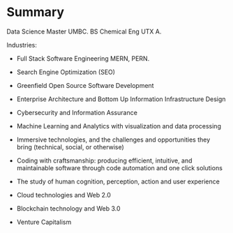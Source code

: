# Summary

Data Science Master UMBC.  BS Chemical Eng UTX A.

Industries:

* Full Stack Software Engineering MERN, PERN.

* Search Engine Optimization (SEO)

* Greenfield Open Source Software Development

* Enterprise Architecture and Bottom Up Information Infrastructure Design

* Cybersecurity and Information Assurance

* Machine Learning and Analytics with visualization and data processing

* Immersive technologies, and the challenges and opportunities they bring (technical, social, or otherwise)

* Coding with craftsmanship: producing efficient, intuitive, and maintainable software through code automation and one click solutions

* The study of human cognition, perception, action and user experience

* Cloud technologies and Web 2.0

* Blockchain technology and Web 3.0

* Venture Capitalism
